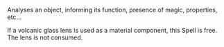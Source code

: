 Analyses an object, informing its function, presence of magic, properties, etc...

If a volcanic glass lens is used as a material component, this Spell is free. The lens is not consumed.